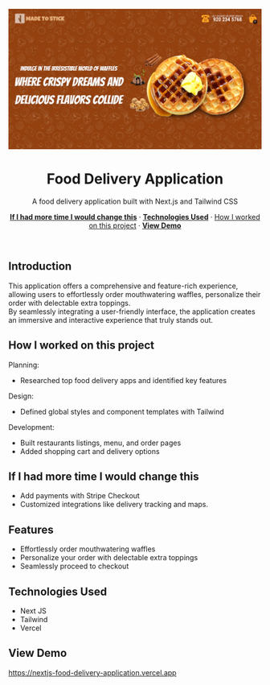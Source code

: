 <p align="center">
    <img alt="typing test screenshot" src="https://github.com/Vargriym/nextjs-food-delivery-application/blob/main/public/interface.webp">
    <h1 align="center">Food Delivery Application</h1>
  </a>
</p>

<p align="center">
  A food delivery application built with Next.js and Tailwind CSS
</p>

<p align="center">
  <a href="#If-I-had-more-time-I-would-change-this"><strong>If I had more time I would change this</strong></a> ·
  <a href="#Technologies-Used"><strong>Technologies Used</strong></a> ·
    <a href="#How-I-worked-on-this-project">How I worked on this project</strong></a> ·
     <a href="#view-demo"><strong>View Demo</strong></a>

</p>

<br/>

## Introduction

This application offers a comprehensive and feature-rich experience, allowing users to effortlessly order mouthwatering waffles, personalize their order with delectable extra toppings. <br>
By seamlessly integrating a user-friendly interface, the application creates an immersive and interactive experience that truly stands out.


## How I worked on this project

Planning:

- Researched top food delivery apps and identified key features

Design:

- Defined global styles and component templates with Tailwind

Development:

- Built restaurants listings, menu, and order pages
- Added shopping cart and delivery options

## If I had more time I would change this

- Add payments with Stripe Checkout
- Customized integrations like delivery tracking and maps.

## Features
- Effortlessly order mouthwatering waffles
- Personalize your order with delectable extra toppings
- Seamlessly proceed to checkout

## Technologies Used

- Next JS
- Tailwind 
- Vercel

## View Demo
https://nextjs-food-delivery-application.vercel.app


